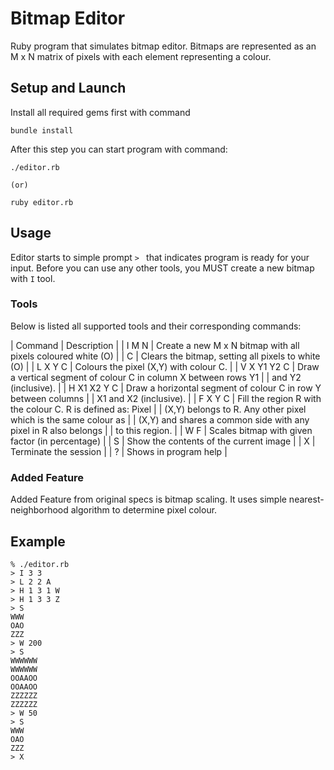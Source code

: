 # Bitmap Editor

Ruby program that simulates bitmap editor. Bitmaps are represented as an M x N
matrix of pixels with each element representing a colour.

## Setup and Launch

Install all required gems first with command

    bundle install

After this step you can start program with command:

    ./editor.rb

    (or)

    ruby editor.rb

## Usage

Editor starts to simple prompt `> ` that indicates program is ready for your
input. Before you can use any other tools, you MUST create a new bitmap with `I`
tool.

### Tools

Below is listed all supported tools and their corresponding commands:

| Command     | Description |
| I M N       | Create a new M x N bitmap with all pixels coloured white (O) |
| C           | Clears the bitmap, setting all pixels to white (O) |
| L X Y C     | Colours the pixel (X,Y) with colour C. |
| V X Y1 Y2 C | Draw a vertical segment of colour C in column X between rows Y1
|             | and Y2 (inclusive). |
| H X1 X2 Y C | Draw a horizontal segment of colour C in row Y between columns
|             | X1 and X2 (inclusive). |
| F X Y C     | Fill the region R with the colour C. R is defined as: Pixel
|             | (X,Y) belongs to R. Any other pixel which is the same colour as
|             | (X,Y) and shares a common side with any pixel in R also belongs
|             | to this region. |
| W F         | Scales bitmap with given factor (in percentage) |
| S           | Show the contents of the current image |
| X           | Terminate the session |
| ?           | Shows in program help |

### Added Feature

Added Feature from original specs is bitmap scaling. It uses simple
nearest-neighborhood algorithm to determine pixel colour.

## Example

    % ./editor.rb
    > I 3 3
    > L 2 2 A
    > H 1 3 1 W
    > H 1 3 3 Z
    > S
    WWW
    OAO
    ZZZ
    > W 200
    > S
    WWWWWW
    WWWWWW
    OOAAOO
    OOAAOO
    ZZZZZZ
    ZZZZZZ
    > W 50
    > S
    WWW
    OAO
    ZZZ
    > X

